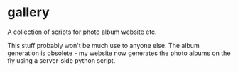 # gallery
A collection of scripts for photo album website etc.

This stuff probably won't be much use to anyone else.
The album generation is obsolete - my website now generates
the photo albums on the fly using a server-side python script.
